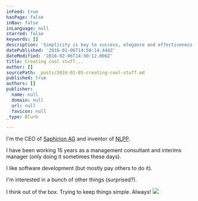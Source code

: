 ```yaml
---
inFeed: true
hasPage: false
inNav: false
inLanguage: null
starred: false
keywords: []
description: 'Simplicity is key to success, elegance and effectiveness.'
datePublished: '2016-02-06T14:50:14.444Z'
dateModified: '2016-02-06T14:50:12.006Z'
title: Creating cool stuff...
author: []
sourcePath: _posts/2016-02-05-creating-cool-stuff.md
published: true
authors: []
publisher:
  name: null
  domain: null
  url: null
  favicon: null
_type: Blurb

---
```

I'm the CEO of [Saphirion AG][0] and inventor of [NLPP][1].

I have been working 15 years as a management consultant and interims manager (only doing it sometimes these days).

I like software development (but mostly pay others to do it).

I'm interested in a bunch of other things (surprised?).

I think out of the box. Trying to keep things simple. Always!
![](https://the-grid-user-content.s3-us-west-2.amazonaws.com/30312668-7bdd-4909-bb1d-398735f262b7.png)

[0]: http://www.saphirion.com/
[1]: http://www.nlpp.ch/